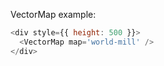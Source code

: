 VectorMap example:

```js
<div style={{ height: 500 }}>
  <VectorMap map='world-mill' />
</div>
```
